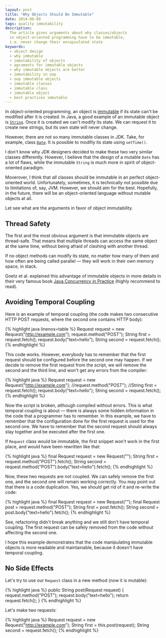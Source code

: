 ```yaml
---
layout: post
title: "Why Objects Should Be Immutable"
date: 2014-06-09
tags: quality immutability
description:
  The article gives arguments about why classes/objects
  in object-oriented programming have to be immutable,
  i.e. never change their encapsulated state
keywords:
  - object design
  - why immutable
  - immutability of objects
  - agruments for immutable objects
  - why immutable objects are better
  - immutability in oop
  - oop immutable objects
  - immutable classes
  - immutable class
  - immutable object
  - best practices immutable
---
```


In object-oriented programming, an object is
[immutable](http://en.wikipedia.org/wiki/Immutable_object) if its state can't be
modified after it is created. In Java, a good example of an immutable
object is [`String`](http://docs.oracle.com/javase/7/docs/api/java/lang/String.html).
Once it is created we can't modify its state. We
can request it to create new strings, but its own state will never change.

However, there are not so many immutable classes in JDK. Take, for example,
class [`Date`](http://docs.oracle.com/javase/7/docs/api/java/util/Date.html).
It is possible to modifiy its state using `setTime()`.

I don't know why JDK designers decided to make these two very similar classes
differently. However, I believe that the design of a mutable `Date` has
a lot of flaws, while the immutable `String` is much more in spirit
of object-oriented paradigm.

Moverover, I think that *all* classes should be immutable in an perfect
object-oriented world. Unfortunately, sometimes, it is technically not
possible due to limitations of, say, JVM. However, we should aim for the
best. Hopefully, in the future, there will be an object-oriented language without mutable
objects at all.

Let see what are the arguments in favor of object immutability.

## Thread Safety

The first and the most obvious argument is that immutable objects are
thread-safe. That means that multiple threads can access the same
object at the same time, without being afraid of clashing with
another thread.

If no object methods can modify its state, no matter how many of them and
how often are being called parallel &mdash; they will work in their
own memory space, in stack.

Goetz et al. explained this advantage of immutable objects in more
details in their very famous book
[Java Concurrency in Practice](http://www.amazon.com/Java-Concurrency-Practice-Brian-Goetz/dp/0321349601)
(highly recommend to read).

## Avoiding Temporal Coupling

Here is an example of temporal coupling (the code makes
two consecutive HTTP POST requests, where the second one contains
HTTP body):

{% highlight java linenos=table %}
Request request = new Request("http://example.com");
request.method("POST");
String first = request.fetch();
request.body("text=hello");
String second = request.fetch();
{% endhighlight %}

This code works. However, everybody has to remember that
the first request should be configured before the second one may
happen. If we decide to remove the first request from the script, we will
remove the second and the third line, and won't get any errors
from the compiler:

{% highlight java %}
Request request = new Request("http://example.com");
//request.method("POST");
//String first = request.fetch();
request.body("text=hello");
String second = request.fetch();
{% endhighlight %}

Now the script is broken, although compiled without errors. This is
what temporal coupling is about &mdash; there is always some hidden
information in the code that a programmer has to remember. In this example,
we have to remember that the configuration done for the first request
is used for the second one. We have to remember that the second request
should always stay together and be executed after the first one.

If `Request` class would be immutable, the first snippet won't work in the
first place, and would have been rewritten like that:

{% highlight java %}
final Request request = new Request("");
String first = request.method("POST").fetch();
String second = request.method("POST").body("text=hello").fetch();
{% endhighlight %}

Now, these two requests are not coupled. We can safely remove the first
one, and the second one will remain working correctly. You may point out
that there is a code duplication. Yes, we should get rid of it and re-write
the code:

{% highlight java %}
final Request request = new Request("");
final Request post = request.method("POST");
String first = post.fetch();
String second = post.body("text=hello").fetch();
{% endhighlight %}

See, refactoring didn't break anything and we still
don't have temporal coupling. The first request
can be safely removed from the code without affecting the second one.

I hope this example demonstrates that the code manipulating
immutable objects is more readable and maintainable, because
it doesn't have temporal coupling.

## No Side Effects

Let's try to use our `Request` class in a new method (now it is mutable):

{% highlight java %}
public String post(Request request) {
  request.method("POST");
  request.body("text=hello");
  return request.fetch();
}
{% endhighlight %}

Let's make two requests:

{% highlight java %}
Request request = new Request("http://example.com");
String first = this.post(request);
String second = request.fetch();
{% endhighlight %}

